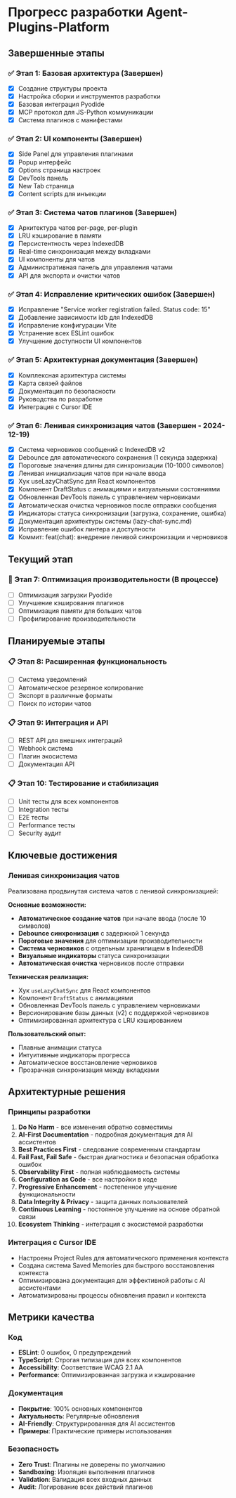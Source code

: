 # Прогресс разработки Agent-Plugins-Platform

## Завершенные этапы

### ✅ Этап 1: Базовая архитектура (Завершен)
- [x] Создание структуры проекта
- [x] Настройка сборки и инструментов разработки
- [x] Базовая интеграция Pyodide
- [x] MCP протокол для JS-Python коммуникации
- [x] Система плагинов с манифестами

### ✅ Этап 2: UI компоненты (Завершен)
- [x] Side Panel для управления плагинами
- [x] Popup интерфейс
- [x] Options страница настроек
- [x] DevTools панель
- [x] New Tab страница
- [x] Content scripts для инъекции

### ✅ Этап 3: Система чатов плагинов (Завершен)
- [x] Архитектура чатов per-page, per-plugin
- [x] LRU кэширование в памяти
- [x] Персистентность через IndexedDB
- [x] Real-time синхронизация между вкладками
- [x] UI компоненты для чатов
- [x] Административная панель для управления чатами
- [x] API для экспорта и очистки чатов

### ✅ Этап 4: Исправление критических ошибок (Завершен)
- [x] Исправление "Service worker registration failed. Status code: 15"
- [x] Добавление зависимости idb для IndexedDB
- [x] Исправление конфигурации Vite
- [x] Устранение всех ESLint ошибок
- [x] Улучшение доступности UI компонентов

### ✅ Этап 5: Архитектурная документация (Завершен)
- [x] Комплексная архитектура системы
- [x] Карта связей файлов
- [x] Документация по безопасности
- [x] Руководства по разработке
- [x] Интеграция с Cursor IDE

### ✅ Этап 6: Ленивая синхронизация чатов (Завершен - 2024-12-19)
- [x] Система черновиков сообщений с IndexedDB v2
- [x] Debounce для автоматического сохранения (1 секунда задержка)
- [x] Пороговые значения длины для синхронизации (10-1000 символов)
- [x] Ленивая инициализация чатов при начале ввода
- [x] Хук useLazyChatSync для React компонентов
- [x] Компонент DraftStatus с анимациями и визуальными состояниями
- [x] Обновленная DevTools панель с управлением черновиками
- [x] Автоматическая очистка черновиков после отправки сообщения
- [x] Индикаторы статуса синхронизации (загрузка, сохранение, ошибка)
- [x] Документация архитектуры системы (lazy-chat-sync.md)
- [x] Исправление ошибок линтера и доступности
- [x] Коммит: feat(chat): внедрение ленивой синхронизации и черновиков

## Текущий этап

### 🔄 Этап 7: Оптимизация производительности (В процессе)
- [ ] Оптимизация загрузки Pyodide
- [ ] Улучшение кэширования плагинов
- [ ] Оптимизация памяти для больших чатов
- [ ] Профилирование производительности

## Планируемые этапы

### 📋 Этап 8: Расширенная функциональность
- [ ] Система уведомлений
- [ ] Автоматическое резервное копирование
- [ ] Экспорт в различные форматы
- [ ] Поиск по истории чатов

### 📋 Этап 9: Интеграция и API
- [ ] REST API для внешних интеграций
- [ ] Webhook система
- [ ] Плагин экосистема
- [ ] Документация API

### 📋 Этап 10: Тестирование и стабилизация
- [ ] Unit тесты для всех компонентов
- [ ] Integration тесты
- [ ] E2E тесты
- [ ] Performance тесты
- [ ] Security аудит

## Ключевые достижения

### Ленивая синхронизация чатов
Реализована продвинутая система чатов с ленивой синхронизацией:

**Основные возможности:**
- **Автоматическое создание чатов** при начале ввода (после 10 символов)
- **Debounce синхронизация** с задержкой 1 секунда
- **Пороговые значения** для оптимизации производительности
- **Система черновиков** с отдельным хранилищем в IndexedDB
- **Визуальные индикаторы** статуса синхронизации
- **Автоматическая очистка** черновиков после отправки

**Техническая реализация:**
- Хук `useLazyChatSync` для React компонентов
- Компонент `DraftStatus` с анимациями
- Обновленная DevTools панель с управлением черновиками
- Версионирование базы данных (v2) с поддержкой черновиков
- Оптимизированная архитектура с LRU кэшированием

**Пользовательский опыт:**
- Плавные анимации статуса
- Интуитивные индикаторы прогресса
- Автоматическое восстановление черновиков
- Прозрачная синхронизация между вкладками

## Архитектурные решения

### Принципы разработки
1. **Do No Harm** - все изменения обратно совместимы
2. **AI-First Documentation** - подробная документация для AI ассистентов
3. **Best Practices First** - следование современным стандартам
4. **Fail Fast, Fail Safe** - быстрая диагностика и безопасная обработка ошибок
5. **Observability First** - полная наблюдаемость системы
6. **Configuration as Code** - все настройки в коде
7. **Progressive Enhancement** - постепенное улучшение функциональности
8. **Data Integrity & Privacy** - защита данных пользователей
9. **Continuous Learning** - постоянное улучшение на основе обратной связи
10. **Ecosystem Thinking** - интеграция с экосистемой разработки

### Интеграция с Cursor IDE
- Настроены Project Rules для автоматического применения контекста
- Создана система Saved Memories для быстрого восстановления контекста
- Оптимизирована документация для эффективной работы с AI ассистентами
- Автоматизированы процессы обновления правил и контекста

## Метрики качества

### Код
- **ESLint**: 0 ошибок, 0 предупреждений
- **TypeScript**: Строгая типизация для всех компонентов
- **Accessibility**: Соответствие WCAG 2.1 AA
- **Performance**: Оптимизированная загрузка и кэширование

### Документация
- **Покрытие**: 100% основных компонентов
- **Актуальность**: Регулярные обновления
- **AI-Friendly**: Структурированная для AI ассистентов
- **Примеры**: Практические примеры использования

### Безопасность
- **Zero Trust**: Плагины не доверены по умолчанию
- **Sandboxing**: Изоляция выполнения плагинов
- **Validation**: Валидация всех входных данных
- **Audit**: Логирование всех действий плагинов 